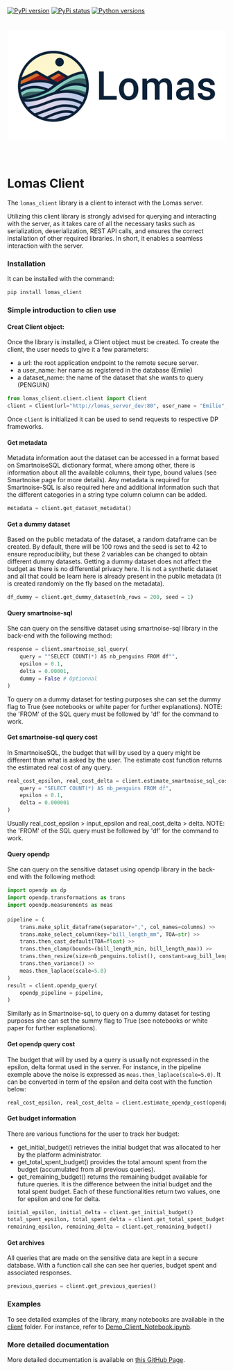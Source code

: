 [![PyPi version](https://img.shields.io/pypi/v/lomas_client.svg)](https://pypi.org/project/lomas_client/)
[![PyPi status](https://img.shields.io/pypi/status/lomas_client.svg)](https://pypi.org/project/lomas_client/)
[![Python versions](https://img.shields.io/pypi/pyversions/lomas_client.svg)](https://pypi.org/project/lomas_client/)

<h1 align="center">
<picture>
  <source media="(prefers-color-scheme: dark)" srcset="https://github.com/dscc-admin-ch/lomas/blob/wip_322_darkmode-logo/images/lomas_logo_darkmode_txt.png"  width="300">
  <source media="(prefers-color-scheme: light)" srcset="https://github.com/dscc-admin-ch/lomas/blob/wip_322_darkmode-logo/images/lomas_logo_txt.png"  width="300">
  <img alt="Lomas" src="https://github.com/dscc-admin-ch/lomas/blob/wip_322_darkmode-logo/images/lomas_logo_txt.png">
</picture>
</h1><br>


# Lomas Client

The `lomas_client` library is a client to interact with the Lomas server.

Utilizing this client library is strongly advised for querying and interacting with the server, as it takes care of all the necessary tasks such as serialization, deserialization, REST API calls, and ensures the correct installation of other required libraries. In short, it enables a seamless interaction with the server.

### Installation
It can be installed with the command:
```python
pip install lomas_client
```

### Simple introduction to clien use

#### Creat Client object:
Once the library is installed, a Client object must be created. To create the client, the user needs to give it a few parameters:
- a url: the root application endpoint to the remote secure server.
- a user_name: her name as registered in the database (Emilie)
- a dataset_name: the name of the dataset that she wants to query (PENGUIN)

```python
from lomas_client.client.client import Client
client = Client(url="http://lomas_server_dev:80", user_name = "Emilie", dataset_name = "PENGUIN")
```
Once `client` is initialized it can be used to send requests to respective DP frameworks.

#### Get metadata
Metadata information aout the dataset can be accessed in a format based on SmartnoiseSQL dictionary format, where among other, there is information about all the available columns, their type, bound values (see Smartnoise page for more details). Any metadata is required for Smartnoise-SQL is also required here and additional information such that the different categories in a string type column column can be added.

```python
metadata = client.get_dataset_metadata()
```

#### Get a dummy dataset
Based on the public metadata of the dataset, a random dataframe can be created. By default, there will be 100 rows and the seed is set to 42 to ensure reproducibility, but these 2 variables can be changed to obtain different dummy datasets.
Getting a dummy dataset does not affect the budget as there is no differential privacy here. It is not a synthetic dataset and all that could be learn here is already present in the public metadata (it is created randomly on the fly based on the metadata).

```python
df_dummy = client.get_dummy_dataset(nb_rows = 200, seed = 1)
```

####  Query smartnoise-sql
She can query on the sensitive dataset using smartnoise-sql library in the back-end with the following method:
```python
response = client.smartnoise_sql_query(
    query = ""SELECT COUNT(*) AS nb_penguins FROM df"",  
    epsilon = 0.1, 
    delta = 0.00001,
    dummy = False # Optionnal
)
```
To query on a dummy dataset for testing purposes she can set the dummy flag to True (see notebooks or white paper for further explanations).
NOTE: the 'FROM' of the SQL query must be followed by 'df' for the command to work.

####  Get smartnoise-sql query cost
In SmartnoiseSQL, the budget that will by used by a query might be different than what is asked by the user. The estimate cost function returns the estimated real cost of any query.
```python
real_cost_epsilon, real_cost_delta = client.estimate_smartnoise_sql_cost(
    query = "SELECT COUNT(*) AS nb_penguins FROM df", 
    epsilon = 0.1, 
    delta = 0.000001
)
```
Usually real_cost_epsilon > input_epsilon and real_cost_delta > delta.
NOTE: the 'FROM' of the SQL query must be followed by 'df' for the command to work.


#### Query opendp
She can query on the sensitive dataset using opendp library in the back-end with the following method:
```python
import opendp as dp
import opendp.transformations as trans
import opendp.measurements as meas

pipeline = (
    trans.make_split_dataframe(separator=",", col_names=columns) >>
    trans.make_select_column(key="bill_length_mm", TOA=str) >>
    trans.then_cast_default(TOA=float) >>
    trans.then_clamp(bounds=(bill_length_min, bill_length_max)) >>
    trans.then_resize(size=nb_penguins.tolist(), constant=avg_bill_length) >>
    trans.then_variance() >>
    meas.then_laplace(scale=5.0)
)
result = client.opendp_query(
    opendp_pipeline = pipeline, 
)
```

Similarly as in Smartnoise-sql, to query on a dummy dataset for testing purposes she can set the summy flag to True (see notebooks or white paper for further explanations).

####  Get opendp query cost
The budget that will by used by a query is usually not expressed in the epsilon, delta format used in the server. For instance, in the pipeline exemple above the noise is expressed as `meas.then_laplace(scale=5.0)`. It can be converted in term of the epsilon and delta cost with the function below:
```python
real_cost_epsilon, real_cost_delta = client.estimate_opendp_cost(opendp_pipeline = pipeline)
```


#### Get budget information
There are various functions for the user to track her budget:
- get\_initial\_budget() retrieves the initial budget that was allocated to her by the platform administrator.
- get\_total\_spent\_budget() provides the total amount spent from the budget (accumulated from all previous queries).
- get\_remaining\_budget() returns the remaining budget available for future queries. It is the difference between the initial budget and the total spent budget.
Each of these functionalities return two values, one for epsilon and one for delta.

```python
initial_epsilon, initial_delta = client.get_initial_budget()
total_spent_epsilon, total_spent_delta = client.get_total_spent_budget()
remaining_epsilon, remaining_delta = client.get_remaining_budget()
```


#### Get archives
All queries that are made on the sensitive data are kept in a secure database. With a function call she can see her queries, budget spent and associated responses.

```python
previous_queries = client.get_previous_queries()
```


### Examples
To see detailed examples of the library, many notebooks are available  in the [client](https://github.com/dscc-admin-ch/lomas/tree/master/client/notebooks) folder. For instance, refer to [Demo_Client_Notebook.ipynb](https://github.com/dscc-admin-ch/lomas/blob/master/client/notebooks/Demo_Client_Notebook.ipynb).


### More detailed documentation
More detailed documentation is available on [this GitHub Page](https://dscc-admin-ch.github.io/lomas-docs/). 